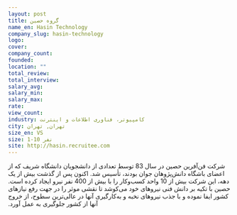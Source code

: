 ```yaml
---
layout: post
title: گروه حصین
name_en: Hasin Technology
company_slug: hasin-technology
logo: 
cover: 
company_count:
founded:
location: ""
total_review: 
total_interview: 
salary_avg: 
salary_min: 
salary_max: 
rate: 
view_count: 
industry: کامپیوتر، فناوری اطلاعات و اینترنت
city: تهران, تهران
size_en: VS
size: 1-10 نفر
site: http://hasin.recruitee.com
---
```


‫شرکت فن‌آفرین حصین در سال 83 توسط تعدادی از دانشجویان دانشگاه شریف که از اعضای باشگاه دانش‌پژوهان جوان بودند، تأسیس شد. اکنون پس از گذشت بیش از یک دهه، این شرکت بیش از 10 واحد کسب‌وکار را با بیش از 400 نفر نیرو ایجاد کرده است. حصین با تکیه بر دانش فنی نیروهای خود می‌کوشد تا نقشی موثر را در جهت رفع نیازهای کشور ایفا نموده و با جذب نیروهای نخبه و به‌کارگیری آنها در عالی‌ترین سطوح، از خروج آنها از کشور جلوگیری به عمل آورد.‫
